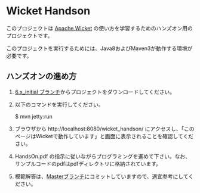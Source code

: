 Wicket Handson
==============

このプロジェクトは [Apache Wicket](http://wicket.apache.org/) の使い方を学習するためのハンズオン用のプロジェクトです。

このプロジェクトを実行するためには、Java8およびMaven3が動作する環境が必要です。


## ハンズオンの進め方

1. [6.x_initial ブランチ](https://github.com/gishi-yama/wicket_handson/tree/6.x_initial)からプロジェクトをダウンロードしてください。
1. 以下のコマンドを実行してください。

	$ mvn jetty:run

1. ブラウザから http://localhost:8080/wicket_handson/ にアクセスし、「このページはWicketで動作しています」と画面に表示されることを確認してください。
1. HandsOn.pdf の指示に従いながらプログラミングを進めて下さい。なお、サンプルコードのpdfはpdfディレクトリに格納されています。
1. 模範解答は、[Masterブランチ](https://github.com/gishi-yama/wicket_handson/tree/master)にコミットしていますので、適宜参考にしてください。
